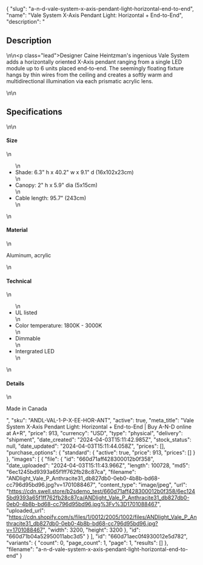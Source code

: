 {
  "slug": "a-n-d-vale-system-x-axis-pendant-light-horizontal-end-to-end",
  "name": "Vale System X-Axis Pendant Light: Horizontal + End-to-End",
  "description": "<h2>Description</h2>\n<!-- split -->\n<p class=\"lead\">Designer Caine Heintzman's ingenious Vale System adds a horizontally oriented X-Axis pendant ranging from a single LED module up to 6 units placed end-to-end. The seemingly floating fixture hangs by thin wires from the ceiling and creates a softly warm and multidirectional illumination via each prismatic acrylic lens.</p>\n<!-- split -->\n<h2>Specifications</h2>\n<!-- split -->\n<h4>Size</h4>\n<ul>\n<li>Shade: 6.3\" h x 40.2\" w x 9.1\" d (16x102x23cm)</li>\n<li>Canopy: 2\" h x 5.9\" dia (5x15cm)</li>\n<li>Cable length: 95.7\" (243cm)</li>\n</ul>\n<h4>Material</h4>\n<p>Aluminum, acrylic</p>\n<h4>Technical</h4>\n<ul>\n<li>UL listed</li>\n<li>Color temperature: 1800K - 3000K</li>\n<li>Dimmable</li>\n<li>Intergrated LED</li>\n</ul>\n<h4>Details</h4>\n<p>Made in Canada</p>",
  "sku": "ANDL-VAL-1-P-X-EE-HOR-ANT",
  "active": true,
  "meta_title": "Vale System X-Axis Pendant Light: Horizontal + End-to-End | Buy A-N-D online at A+R",
  "price": 913,
  "currency": "USD",
  "type": "physical",
  "delivery": "shipment",
  "date_created": "2024-04-03T15:11:42.985Z",
  "stock_status": null,
  "date_updated": "2024-04-03T15:11:44.058Z",
  "prices": [],
  "purchase_options": {
    "standard": {
      "active": true,
      "price": 913,
      "prices": []
    }
  },
  "images": [
    {
      "file": {
        "id": "660d71aff428300012b0f358",
        "date_uploaded": "2024-04-03T15:11:43.966Z",
        "length": 100728,
        "md5": "6ec1245bd9393a65f1ff762fb28c87ca",
        "filename": "ANDlight_Vale_P_Anthracite31_db827db0-0eb0-4b8b-bd68-cc796d95bd96.jpg?v=1701088467",
        "content_type": "image/jpeg",
        "url": "https://cdn.swell.store/b2sdemo_test/660d71aff428300012b0f358/6ec1245bd9393a65f1ff762fb28c87ca/ANDlight_Vale_P_Anthracite31_db827db0-0eb0-4b8b-bd68-cc796d95bd96.jpg%3Fv%3D1701088467",
        "uploaded_url": "https://cdn.shopify.com/s/files/1/0012/2005/1002/files/ANDlight_Vale_P_Anthracite31_db827db0-0eb0-4b8b-bd68-cc796d95bd96.jpg?v=1701088467",
        "width": 3200,
        "height": 3200
      },
      "id": "660d71b04a52950011abc3d5"
    }
  ],
  "id": "660d71aec0f4930012e5d782",
  "variants": {
    "count": 0,
    "page_count": 1,
    "page": 1,
    "results": []
  },
  "filename": "a-n-d-vale-system-x-axis-pendant-light-horizontal-end-to-end"
}